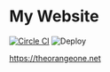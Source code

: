 # My Website

[![Circle CI](https://circleci.com/gh/RealOrangeOne/theorangeone.net.svg?style=svg)](https://circleci.com/gh/RealOrangeOne/theorangeone.net)
![Deploy](https://github.com/RealOrangeOne/theorangeone.net/workflows/Deploy/badge.svg)

https://theorangeone.net
